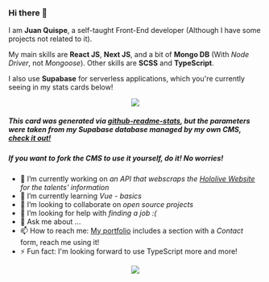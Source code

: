 ### Hi there 👋

I am **Juan Quispe**, a self-taught Front-End developer (Although I have some projects not related to it).

My main skills are **React JS**, **Next JS**, and a bit of **Mongo DB** (With *Node Driver*, not *Mongoose*). Other skills are **SCSS** and **TypeScript**.

I also use **Supabase** for serverless applications, which you're currently seeing in my stats cards below!

<p align="center">
  <img src="https://jgqh-api.vercel.app/api/static?id=074370d0-5f31-4cb5-bbf0-404a5079414d" />
</p>

##### This card was generated via [github-readme-stats](https://github.com/anuraghazra/github-readme-stats), but the parameters were taken from my Supabase database managed by my own CMS, [check it out!](https://github.com/JGQH/jgqh-cms)

##### If you want to fork the CMS to use it yourself, do it! No worries!

- 🔭 I’m currently working on *an API that webscraps the [Hololive Website](https://hololive.hololivepro.com/en/) for the talents' information*
- 🌱 I’m currently learning *Vue - basics*
- 👯 I’m looking to collaborate on *open source projects*
- 🤔 I’m looking for help with *finding a job :(*
- 💬 Ask me about ...
- 📫 How to reach me: [My portfolio](https://jgqh.github.io/) includes a section with a *Contact* form, reach me using it!
- ⚡ Fun fact: I'm looking forward to use TypeScript more and more!

<p align="center">
  <img src="https://jgqh-api.vercel.app/api/static?id=7b6f1aa5-0450-4d42-bb46-11c3acea943d" />
</p>
